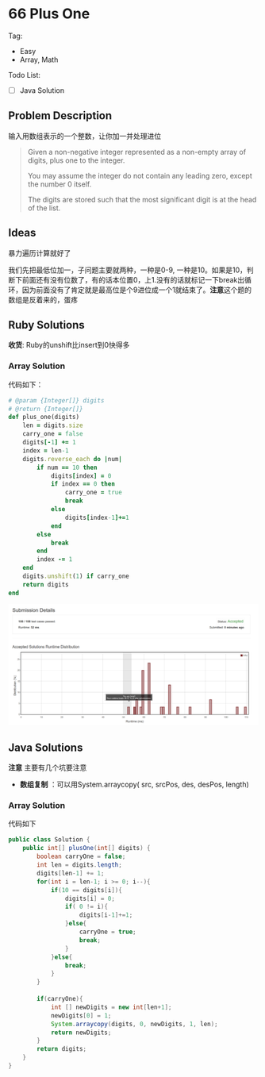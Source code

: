 # 66 Plus One

Tag:

- Easy
- Array, Math

Todo List:

- [ ] Java Solution


## Problem Description

输入用数组表示的一个整数，让你加一并处理进位

> Given a non-negative integer represented as a non-empty array of digits, plus one to the integer.
>
> You may assume the integer do not contain any leading zero, except the number 0 itself.
>
> The digits are stored such that the most significant digit is at the head of the list.

## Ideas 

暴力遍历计算就好了

我们先把最低位加一，子问题主要就两种，一种是0-9, 一种是10。如果是10，判断下前面还有没有位数了，有的话本位置0，上1.没有的话就标记一下break出循环，因为前面没有了肯定就是最高位是个9进位成一个1就结束了。**注意**这个题的数组是反着来的，蛋疼

## Ruby Solutions

**收货**: Ruby的unshift比insert到0快得多

### Array Solution

代码如下：

```ruby
# @param {Integer[]} digits
# @return {Integer[]}
def plus_one(digits)
    len = digits.size
    carry_one = false
    digits[-1] += 1
    index = len-1
    digits.reverse_each do |num|
        if num == 10 then
            digits[index] = 0
            if index == 0 then
                carry_one = true
                break
            else
                digits[index-1]+=1
            end
        else
            break
        end
        index -= 1
    end
    digits.unshift(1) if carry_one
    return digits
end
```

![Ruby Runtime](plus_one.png)

## Java Solutions

**注意** 主要有几个坑要注意

+ **数组复制** ：可以用System.arraycopy( src, srcPos, des, desPos, length)

### Array Solution

代码如下

```java
public class Solution {
    public int[] plusOne(int[] digits) {
        boolean carryOne = false;
        int len = digits.length;
        digits[len-1] += 1;
        for(int i = len-1; i >= 0; i--){
            if(10 == digits[i]){
                digits[i] = 0;
                if( 0 != i){
                    digits[i-1]+=1;
                }else{
                    carryOne = true;
                    break;
                }
            }else{
                break;
            }
        }
    
        if(carryOne){
            int [] newDigits = new int[len+1];
            newDigits[0] = 1;
            System.arraycopy(digits, 0, newDigits, 1, len);
            return newDigits;
        }
        return digits;
    }
}
```

